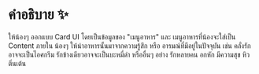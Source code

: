 # คำอธิบาย ✨

ให้น้องๆ ออกแบบ Card UI โดยเป็นข้อมูลของ "เมนูอาหาร" และ เมนูอาหารที่น้องจะใส่เป็น Content ภายใน น้องๆ ให้นำอาหารนั้นมาจากความรู้สึก หรือ อารมณ์ที่มีอยู่ในปัจจุบัน เช่น คลั่งรักอาจจะเป็นไอศกรีม รักข้างเดียวอาจจะเป็นบะหมี่ดำ หรืออื่นๆ อย่าง รักหลายคน อกหัก มีความสุข หิว ติ่นเต้น